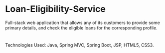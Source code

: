 # Loan-Eligibility-Service
Full-stack web application that allows any of its customers to provide some primary details, and check the eligible loans for the corresponding profile.
#
Technologies Used: Java, Spring MVC, Spring Boot, JSP, HTML5, CSS3.
